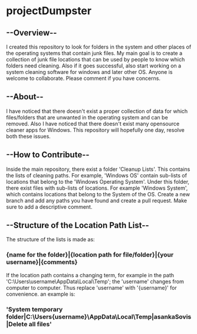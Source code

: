 # projectDumpster
## --Overview--
I created this repository to look for folders in the system and other places of the operating systems that contain junk files. My main goal is to create a collection of junk file locations that can be used by people to know which folders need cleaning. Also if it goes successful, also start working on a system cleaning software for windows and later other OS. Anyone is welcome to collaborate. Please comment if you have concerns.

## --About--
I have noticed that there doesn't exist a proper collection of data for which files/folders that are unwanted in the operating system and can be removed. Also I have noticed that there doesn't exist many opensource cleaner apps for Windows. This repository will hopefully one day, resolve both these issues.

## --How to Contribute--
Inside the main repository, there exist a folder 'Cleanup Lists'. This contains the lists of cleaning paths. For example, 'Windows OS' contain sub-lists of locations that belong to the 'Windows Operating System'. Under this folder, there exist files with sub-lists of locations. For example 'Windows System', which contains locations that belong to the System of the OS. Create a new branch and add any paths you have found and create a pull request. Make sure to add a descriptive comment.

## --Structure of the Location Path List--
The structure of the lists is made as:
###  {name for the folder}|{location path for file/folder}|{your username}|{comments}
If the location path contains a changing term, for example in the path 'C:\Users\username\AppData\Local\Temp'; the 'username' changes from computer to computer. Thus replace 'username' with '{username}' for convenience.
an example is:
###  'System temporary folder|C:\Users\{username}\AppData\Local\Temp|asankaSovis|Delete all files'
